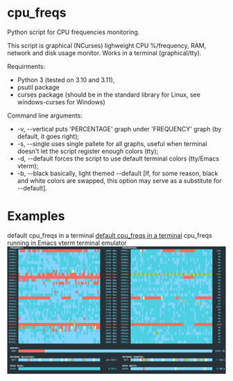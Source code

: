 # cpu_freqs
Python script for CPU frequencies monitoring.

This script is graphical (NCurses) lighweight CPU %/frequency, RAM, network and disk usage monitor. Works in a terminal (graphical/tty).

Requirments:
- Python 3 (tested on 3.10 and 3.11),
- psutil package
- curses package (should be in the standard library for Linux, see windows-curses for Windows)

Command line arguments:
- -v, --vertical    puts 'PERCENTAGE' graph under 'FREQUENCY' graph (by default, it goes right);
- -s, --single      uses single pallete for all graphs, useful when terminal doesn't let the script register enough colors (tty);
- -d, --default     forces the script to use default terminal colors (tty/Emacs vterm);
- -b, --black       basically, light themed --default [If, for some reason, black and white colors are swapped, this option may serve as a substitute for --default].


# Examples
default cpu_freqs in a terminal
[default cpu_freqs in a terminal](images/term.png)
cpu_freqs running in Emacs vterm terminal emulator
![cpu_freqs running in Emacs vterm terminal emulator](images/emacs.png)
